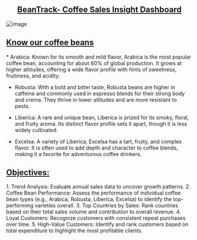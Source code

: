 <div align = "center"><h2><u>BeanTrack- Coffee Sales Insight Dashboard</u></h2></div>

![image](https://github.com/user-attachments/assets/e791a926-0faf-495b-b0d0-e814da94b7f3)

<h2><u>Know our coffee beans</u></h2>
<p>
* Arabica: Known for its smooth and mild flavor, Arabica is the most popular coffee bean, accounting for about 60% of global production. It grows at higher altitudes, offering a wide flavor profile with hints of sweetness, fruitiness, and acidity.

* Robusta: With a bold and bitter taste, Robusta beans are higher in caffeine and commonly used in espresso blends for their strong body and crema. They thrive in lower altitudes and are more resistant to pests.

* Liberica: A rare and unique bean, Liberica is prized for its smoky, floral, and fruity aroma. Its distinct flavor profile sets it apart, though it is less widely cultivated.

* Excelsa: A variety of Liberica, Excelsa has a tart, fruity, and complex flavor. It is often used to add depth and character to coffee blends, making it a favorite for adventurous coffee drinkers.
</p>

<h2><u>Objectives:</u></h2>
<p>
1. Trend Analysis: Evaluate annual sales data to uncover growth patterns.
2. Coffee Bean Performance: Assess the performance of individual coffee bean types (e.g., Arabica, Robusta, Liberica, Excelsa) to identify the top-performing varieties overall.
3. Top Countries by Sales: Rank countries based on their total sales volume and contribution to overall revenue.
4. Loyal Customers: Recognize customers with consistent repeat purchases over time.
5. High-Value Customers: Identify and rank customers based on total expenditure to highlight the most profitable clients.
</p>


